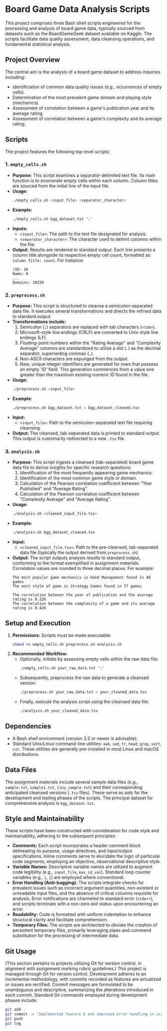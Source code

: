 # Board Game Data Analysis Scripts

This project comprises three Bash shell scripts engineered for the processing and analysis of board game data, typically sourced from datasets such as the BoardGameGeek dataset available on Kaggle. The scripts facilitate data quality assessment, data cleansing operations, and fundamental statistical analysis.

## Project Overview

The central aim is the analysis of a board game dataset to address inquiries including:
*   Identification of common data quality issues (e.g., occurrences of empty cells).
*   Determination of the most prevalent game domain and playing style (mechanics).
*   Assessment of correlation between a game's publication year and its average rating.
*   Assessment of correlation between a game's complexity and its average rating.

## Scripts

The project features the following top-level scripts:

### 1. `empty_cells.sh`

*   **Purpose:**
    This script examines a separator-delimited text file. Its main function is to enumerate empty cells within each column. Column titles are sourced from the initial line of the input file.
*   **Usage:**
    ```bash
    ./empty_cells.sh <input_file> <separator_character>
    ```
*   **Example:**
    ```bash
    ./empty_cells.sh bgg_dataset.txt ";"
    ```
*   **Inputs:**
    *   `<input_file>`: The path to the text file designated for analysis.
    *   `<separator_character>`: The character used to delimit columns within the file.
*   **Output:**
    Results are rendered to standard output. Each line presents a column title alongside its respective empty cell count, formatted as:
    `Column Title: count`. For instance:
    ```
    /ID: 16
    Name: 0
    ...
    Domains: 10159
    ```

### 2. `preprocess.sh`

*   **Purpose:**
    This script is structured to cleanse a semicolon-separated data file. It executes several transformations and directs the refined data to standard output.
*   **Transformations include:**
    1.  Semicolon (`;`) separators are replaced with tab characters (`<tab>`).
    2.  Microsoft-style line endings (CRLF) are converted to Unix-style line endings (LF).
    3.  Floating-point numbers within the "Rating Average" and "Complexity Average" columns are standardized to utilize a dot (`.`) as the decimal separator, superseding commas (`,`).
    4.  Non-ASCII characters are expunged from the output.
    5.  New, unique integer identifiers are generated for rows that possess an empty 'ID' field. This generation commences from a value one greater than the maximum existing numeric ID found in the file.
*   **Usage:**
    ```bash
    ./preprocess.sh <input_file>
    ```
*   **Example:**
    ```bash
    ./preprocess.sh bgg_dataset.txt > bgg_dataset_cleaned.tsv
    ```
*   **Input:**
    *   `<input_file>`: Path to the semicolon-separated text file requiring cleansing.
*   **Output:**
    The cleansed, tab-separated data is printed to standard output. This output is customarily redirected to a new `.tsv` file.

### 3. `analysis.sh`

*   **Purpose:**
    This script ingests a cleansed (tab-separated) board game data file to derive insights for specific research questions:
    1.  Identification of the most frequently appearing game mechanics.
    2.  Identification of the most common game style or domain.
    3.  Calculation of the Pearson correlation coefficient between "Year Published" and "Average Rating".
    4.  Calculation of the Pearson correlation coefficient between "Complexity Average" and "Average Rating".
*   **Usage:**
    ```bash
    ./analysis.sh <cleaned_input_file.tsv>
    ```
*   **Example:**
    ```bash
    ./analysis.sh bgg_dataset_cleaned.tsv
    ```
*   **Input:**
    *   `<cleaned_input_file.tsv>`: Path to the pre-cleansed, tab-separated data file (typically the output derived from `preprocess.sh`).
*   **Output:**
    The script outputs analysis results to standard output, conforming to the format exemplified in assignment materials. Correlation values are rounded to three decimal places. For example:
    ```
    The most popular game mechanics is Hand Management found in 48 games
    The most style of game is Strategy Games found in 77 games

    The correlation between the year of publication and the average rating is 0.226
    The correlation between the complexity of a game and its average rating is 0.426
    ```

## Setup and Execution

1.  **Permissions:** Scripts must be made executable:
    ```bash
    chmod +x empty_cells.sh preprocess.sh analysis.sh
    ```
2.  **Recommended Workflow:**
    *   Optionally, initiate by assessing empty cells within the raw data file:
        ```bash
        ./empty_cells.sh your_raw_data.txt ";"
        ```
    *   Subsequently, preprocess the raw data to generate a cleansed version:
        ```bash
        ./preprocess.sh your_raw_data.txt > your_cleaned_data.tsv
        ```
    *   Finally, execute the analysis script using the cleansed data file:
        ```bash
        ./analysis.sh your_cleaned_data.tsv
        ```

## Dependencies

*   A Bash shell environment (version 3.2 or newer is advisable).
*   Standard Unix/Linux command-line utilities: `awk`, `sed`, `tr`, `head`, `grep`, `sort`, `cut`. These utilities are generally pre-installed in most Linux and macOS distributions.

## Data Files

The assignment materials include several sample data files (e.g., `sample.txt`, `sample1.txt`, `tiny_sample.txt`) and their corresponding anticipated cleansed versions (`.tsv` files). These serve as aids for the development and testing phases of the scripts. The principal dataset for comprehensive analysis is `bgg_dataset.txt`.

## Style and Maintainability

These scripts have been constructed with consideration for code style and maintainability, adhering to the subsequent principles:
*   **Comments:** Each script incorporates a header comment block delineating its purpose, usage directives, and input/output specifications. Inline comments serve to elucidate the logic of particular code segments, employing an objective, observational descriptive style.
*   **Variable Names:** Descriptive variable names are utilized to augment code legibility (e.g., `input_file`, `max_id_val`). Standard loop counter variables (e.g., `i`, `j`) are employed where conventional.
*   **Error Handling (Anti-bugging):** The scripts integrate checks for prevalent issues such as incorrect argument quantities, non-existent or unreadable input files, and the absence of critical columns requisite for analysis. Error notifications are channeled to standard error (`stderr`), and scripts terminate with a non-zero exit status upon encountering an error.
*   **Readability:** Code is formatted with uniform indentation to enhance structural clarity and facilitate comprehension.
*   **Temporary Files:** The scripts are architected to obviate the creation of persistent temporary files, primarily leveraging pipes and command substitution for the processing of intermediate data.

## Git Usage

(This section pertains to projects utilizing Git for version control, in alignment with assignment marking rubric guidelines.)
This project is managed through Git for version control. Development adheres to an incremental methodology, with commits recorded as features are actualized or issues are rectified. Commit messages are formulated to be unambiguous and descriptive, summarizing the alterations introduced in each commit.
Standard Git commands employed during development phases include:
```bash
git add .
git commit -m "Implemented feature X and improved error handling in script Y."
git push
git log